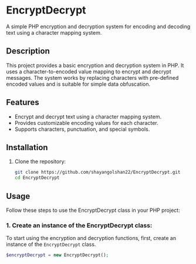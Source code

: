 # EncryptDecrypt

A simple PHP encryption and decryption system for encoding and decoding text using a character mapping system.

## **Description**

This project provides a basic encryption and decryption system in PHP. It uses a character-to-encoded value mapping to encrypt and decrypt messages. The system works by replacing characters with pre-defined encoded values and is suitable for simple data obfuscation.

## **Features**

- Encrypt and decrypt text using a character mapping system.
- Provides customizable encoding values for each character.
- Supports characters, punctuation, and special symbols.

## **Installation**

1. Clone the repository:
   ```bash
   git clone https://github.com/shayangolshan22/EncryptDecrypt.git
   cd EncryptDecrypt


## **Usage**

Follow these steps to use the EncryptDecrypt class in your PHP project:

### 1. Create an instance of the EncryptDecrypt class:
To start using the encryption and decryption functions, first, create an instance of the `EncryptDecrypt` class.

```php
$encryptDecrypt = new EncryptDecrypt();
